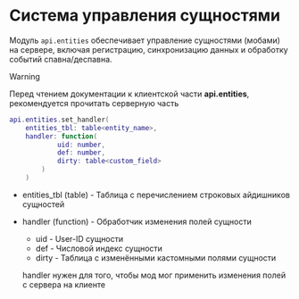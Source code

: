 # Система управления сущностями

Модуль `api.entities` обеспечивает управление сущностями (мобами) на сервере, включая регистрацию, синхронизацию данных и обработку событий спавна/деспавна.

>[!WARNING]
> Перед чтением документации к клиентской части **api.entities**, рекомендуется прочитать серверную часть

```lua
api.entities.set_handler(
    entities_tbl: table<entity_name>,
    handler: function(
            uid: number, 
            def: number, 
            dirty: table<custom_field>
        )
    )
```
- entities_tbl (table) - Таблица с перечислением строковых айдишников сущностей
- handler (function) - Обработчик изменения полей сущности
    - uid - User-ID сущности
    - def - Числовой индекс сущности
    - dirty - Таблица с изменёнными кастомными полями сущности

    handler нужен для того, чтобы мод мог применить изменения полей с сервера на клиенте